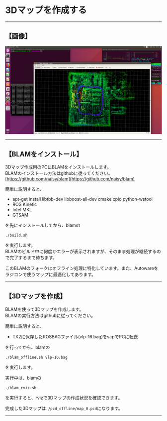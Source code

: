 # 3Dマップを作成する
<hr>

## 【画像】
![](./img/blam.png)
<hr>

## 【BLAMをインストール】
3Dマップ作成用のPCにBLAMをインストールします。<br>
BLAMのインストール方法はgithubに従ってください。<br>
[https://github.com/naisy/blam](https://github.com/naisy/blam)

簡単に説明すると、<br>
* apt-get install libtbb-dev libboost-all-dev cmake cpio python-wstool<br>
* ROS Kinetic<br>
* Intel MKL<br>
* GTSAM<br>

を先にインストールしてから、blamの<br>
```
./build.sh
```
を実行します。<br>
BLAMのビルド中に何度かエラーが表示されますが、そのまま処理が継続するので完了するまで待ちます。<br>

このBLAMのフォークはオフライン処理に特化しています。また、Autowareをラジコンで使うマップに最適化してあります。<br>

<hr>

## 【3Dマップを作成】
BLAMを使って3Dマップを作成します。<br>
BLAMの実行方法はgithubに従ってください。<br>

簡単に説明すると、<br>
* TX2に保存したROSBAGファイル(vlp-16.bag)をscpでPCに転送<br>

を行ってから、blamの<br>
```
./blam_offline.sh vlp-16.bag
```
を実行します。<br>

実行中は、blamの<br>
```
./blam_rviz.sh
```
を実行すると、rvizで3Dマップの作成状況を確認できます。

完成した3Dマップは`./pcd_offline/map_0.pcd`になります。<br>

<hr>

